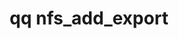 ---
category: nfs
command: nfs_add_export
optional_options:
- alternate: []
  help: NFS Export path
  name: --export-path
  required: true
- alternate: []
  help: File system path
  name: --fs-path
  required: true
- alternate: []
  help: ID of the tenant to add the export to
  name: --tenant-id
  required: false
- alternate: []
  help: Description of this export
  name: --description
  required: false
- alternate: []
  help: Specify no restrictions for this export.
  name: --no-restrictions
  required: false
- alternate: []
  help: "\n    Path to local file containing the restrictions in JSON format.\n  \
    \  host_restrictions is a comma separated list of IPs/ IP ranges/ hostnames/ wildcarded\
    \ hostnames/\n    and the strings KRB5@, KRB5I@, and KRB5P@ for the 3 kerberos\
    \ security flavors: basic auth,\n    Integrity, and Privacy.\n    user_mapping\
    \ can be \"none\"|\"root\"|\"all\".  map_to_user may be \"{ \"id_type\": \"LOCAL_USER\"\
    ,\n    \"id_value\": \"<integer_id>\" }\" or \"{ \"id_type\": \"NFS_UID\", \"\
    id_value\": \"<integer_id>\" }\".\n    map_to_group may be \"{ \"id_type\": \"\
    NFS_GID\", \"id_value\": \"<integer_id>\".  If user_mapping is not\n    \"none\"\
    , then either specify map_to_user as a local user or specify both map_to_user\
    \ and\n    map_to_group as NFS user/group.\n\n    ==Example JSON==:\n    { \"\
    restrictions\" : [\n        {\n            \"read_only\" : true,\n           \
    \ \"host_restrictions\" : [ \"1.2.3.1\", \"1.100.0.0/24\" ],\n            \"user_mapping\"\
    \ : \"root\",\n            \"map_to_user\": {\n                \"id_type\" : \"\
    LOCAL_USER\",\n                \"id_value\" : \"500\"\n            }\n       \
    \ },\n        {\n            \"read_only\" : false,\n            \"host_restrictions\"\
    \ : [ \"KRB5@\" ],\n            \"user_mapping\" : \"none\"\n        },\n    \
    \    {\n            \"read_only\" : true,\n            \"host_restrictions\" :\
    \ [],\n            \"user_mapping\" : \"all\",\n            \"map_to_user\" :{\n\
    \                \"id_type\" : \"NFS_UID\",\n                \"id_value\" : \"\
    500\"\n            },\n            \"map_to_group\": {\n                \"id_type\"\
    \ : \"NFS_GID\",\n                \"id_value\" : \"501\"\n            }\n    \
    \    } ]\n    } "
  name: --restrictions
  required: false
- alternate: []
  help: Creates the specified file system path if it does not exist
  name: --create-fs-path
  required: false
- alternate: []
  help: Fields that should be forced to fit in 32 bits for this export, to support
    legacy clients and applications. FILE_IDS will hash file IDs (inode numbers),
    which can be observed by "stat", and is also necessary for some deprecated linux
    system calls (e.g. to list a directory) to work. FS_SIZE saturates the available,
    used, and total capacity reported to tools like "df" to 4GiB. FILE_SIZES saturates
    the reported size of individual files to 4GiB, and should be used with caution
    as it could cause application misbehavior in the handling of larger files.  NONE
    explicitly specifies no 32 bit mapping.
  name: --fields-to-present-as-32-bit
  required: false
permalink: /qq-cli-command-guide/nfs/nfs_add_export.html
positional_options: []
sidebar: qq_cli_command_reference_sidebar
summary: This section explains how to use the <code>qq nfs_add_export</code> command.
synopsis: Add a new NFS export
title: qq nfs_add_export
usage: "qq nfs_add_export [-h] --export-path EXPORT_PATH --fs-path FS_PATH [--tenant-id\
  \ TENANT_ID] [--description DESCRIPTION]\n    (--no-restrictions | --restrictions\
  \ JSON_FILE_PATH) [--create-fs-path] [--fields-to-present-as-32-bit FIELD [FIELD\
  \ ...]]"
zendesk_source: qq CLI Command Guide

---